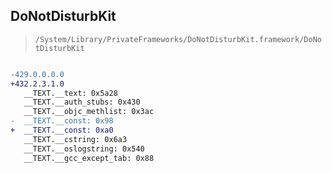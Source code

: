 ## DoNotDisturbKit

> `/System/Library/PrivateFrameworks/DoNotDisturbKit.framework/DoNotDisturbKit`

```diff

-429.0.0.0.0
+432.2.3.1.0
   __TEXT.__text: 0x5a28
   __TEXT.__auth_stubs: 0x430
   __TEXT.__objc_methlist: 0x3ac
-  __TEXT.__const: 0x98
+  __TEXT.__const: 0xa0
   __TEXT.__cstring: 0x6a3
   __TEXT.__oslogstring: 0x540
   __TEXT.__gcc_except_tab: 0x88

```
